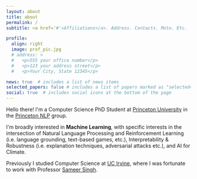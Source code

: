 ```yaml
---
layout: about
title: about
permalink: /
subtitle: <a href='#'>Affiliations</a>. Address. Contacts. Moto. Etc.

profile:
  align: right
  image: prof_pic.jpg
  # address: >
  #   <p>555 your office number</p>
  #   <p>123 your address street</p>
  #   <p>Your City, State 12345</p>

news: true  # includes a list of news items
selected_papers: false # includes a list of papers marked as "selected={true}"
social: true  # includes social icons at the bottom of the page
---
```


Hello there! I'm a Computer Science PhD Student at [Princeton University](https://www.princeton.edu/) in the [Princeton NLP](http://nlp.cs.princeton.edu/) group. 

I'm broadly interested in **Machine Learning**, with specific interests in the intersection of Natural Language Processing and Reinforcement Learning (i.e. language grounding, text-based games, etc.), Interpretability & Robustness (i.e. explanation techniques, adversarial attacks etc.), and AI for Climate.

Previously I studied Computer Science at [UC Irvine](https://uci.edu), where I was fortunate to work with Professor [Sameer Singh](http://sameersingh.org/).

